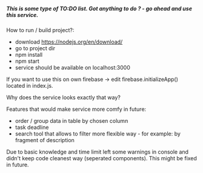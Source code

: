 ##### This is some type of TO:DO list. Got anything to do ? - go ahead and use this service. 

How to run / build project?:
- download https://nodejs.org/en/download/
- go to project dir
- npm install 
- npm start
- service should be available on localhost:3000

If you want to use this on own firebase -> edit firebase.initializeApp() located in index.js.

Why does the service looks exactly that way?

Features that would make service more comfy in future:
- order / group data in table by chosen column
- task deadline
- search tool that allows to filter more flexible way - for example: by fragment of description

Due to basic knowledge and time limit left some warnings in console and didn't keep code cleanest way (seperated components). This might be fixed in future.